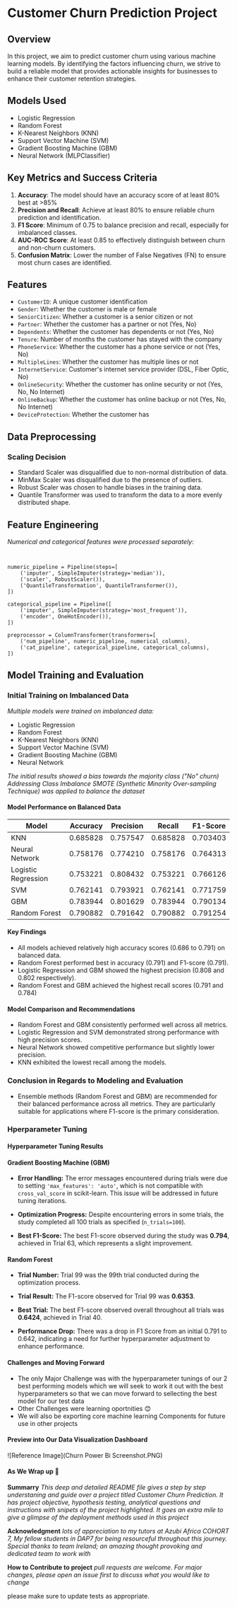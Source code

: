 # Customer Churn Prediction Project

## Overview

In this project, we aim to predict customer churn using various machine learning models. By identifying the factors influencing churn, we strive to build a reliable model that provides actionable insights for businesses to enhance their customer retention strategies.

## Models Used

- Logistic Regression
- Random Forest
- K-Nearest Neighbors (KNN)
- Support Vector Machine (SVM)
- Gradient Boosting Machine (GBM)
- Neural Network (MLPClassifier)

## Key Metrics and Success Criteria

1. **Accuracy**: The model should have an accuracy score of at least 80% best at >85%
2. **Precision and Recall**: Achieve at least 80% to ensure reliable churn prediction and identification.
3. **F1 Score**: Minimum of 0.75 to balance precision and recall, especially for imbalanced classes.
4. **AUC-ROC Score**: At least 0.85 to effectively distinguish between churn and non-churn customers.
5. **Confusion Matrix**: Lower the number of False Negatives (FN) to ensure most churn cases are identified.


## Features

- `CustomerID`: A unique customer identification
- `Gender`: Whether the customer is male or female
- `SeniorCitizen`: Whether a customer is a senior citizen or not
- `Partner`: Whether the customer has a partner or not (Yes, No)
- `Dependents`: Whether the customer has dependents or not (Yes, No)
- `Tenure`: Number of months the customer has stayed with the company
- `PhoneService`: Whether the customer has a phone service or not (Yes, No)
- `MultipleLines`: Whether the customer has multiple lines or not
- `InternetService`: Customer's internet service provider (DSL, Fiber Optic, No)
- `OnlineSecurity`: Whether the customer has online security or not (Yes, No, No Internet)
- `OnlineBackup`: Whether the customer has online backup or not (Yes, No, No Internet)
- `DeviceProtection`: Whether the customer has


















































## Data Preprocessing

### Scaling Decision

- Standard Scaler was disqualified due to non-normal distribution of data.
- MinMax Scaler was disqualified due to the presence of outliers.
- Robust Scaler was chosen to handle biases in the training data.
- Quantile Transformer was used to transform the data to a more evenly distributed shape.

## Feature Engineering

*Numerical and categorical features were processed separately:*

```csharp-interactive


numeric_pipeline = Pipeline(steps=[
    ('imputer', SimpleImputer(strategy='median')),
    ('scaler', RobustScaler()),
    ('QuantileTransformation', QuantileTransformer()),
])

categorical_pipeline = Pipeline([
    ('imputer', SimpleImputer(strategy='most_frequent')),
    ('encoder', OneHotEncoder()),
])

preprocessor = ColumnTransformer(transformers=[
    ('num_pipeline', numeric_pipeline, numerical_columns),
    ('cat_pipeline', categorical_pipeline, categorical_columns),
])
``` 

## **Model Training and Evaluation**

### Initial Training on Imbalanced Data

*Multiple models were trained on imbalanced data:*

- Logistic Regression
- Random Forest
- K-Nearest Neighbors (KNN)
- Support Vector Machine (SVM)
- Gradient Boosting Machine (GBM)
- Neural Network

*The initial results showed a bias towards the majority class ("No" churn)*
*Addressing Class Imbalance*
*SMOTE (Synthetic Minority Over-sampling Technique) was applied to balance the dataset*

#### Model Performance on Balanced Data

| Model              | Accuracy | Precision | Recall  | F1-Score |
|--------------------|----------|-----------|---------|----------|
| KNN                | 0.685828 | 0.757547  | 0.685828| 0.703403 |
| Neural Network     | 0.758176 | 0.774210  | 0.758176| 0.764313 |
| Logistic Regression| 0.753221 | 0.808432  | 0.753221| 0.766126 |
| SVM                | 0.762141 | 0.793921  | 0.762141| 0.771759 |
| GBM                | 0.783944 | 0.801629  | 0.783944| 0.790134 |
| Random Forest      | 0.790882 | 0.791642  | 0.790882| 0.791254 |


#### Key Findings

- All models achieved relatively high accuracy scores (0.686 to 0.791) on balanced data.
- Random Forest performed best in accuracy (0.791) and F1-score (0.791).
- Logistic Regression and GBM showed the highest precision (0.808 and 0.802 respectively).
- Random Forest and GBM achieved the highest recall scores (0.791 and 0.784)

#### Model Comparison and Recommendations

- Random Forest and GBM consistently performed well across all metrics.
- Logistic Regression and SVM demonstrated strong performance with high precision scores.
- Neural Network showed competitive performance but slightly lower precision.
- KNN exhibited the lowest recall among the models.

### Conclusion in Regards to Modeling and Evaluation

- Ensemble methods (Random Forest and GBM) are recommended for their balanced performance across all metrics. They are particularly suitable for applications where F1-score is the primary consideration.


### Hperparameter Tuning 

#### Hyperparameter Tuning Results

#### Gradient Boosting Machine (GBM)

- **Error Handling:** The error messages encountered during trials were due to setting `'max_features': 'auto'`, which is not compatible with `cross_val_score` in scikit-learn. This issue will be addressed in future tuning iterations.

- **Optimization Progress:** Despite encountering errors in some trials, the study completed all 100 trials as specified (`n_trials=100`).

- **Best F1-Score:** The best F1-score observed during the study was **0.794**, achieved in Trial 63, which represents a slight improvement.

#### Random Forest

- **Trial Number:** Trial 99 was the 99th trial conducted during the optimization process.

- **Trial Result:** The F1-score observed for Trial 99 was **0.6353**.

- **Best Trial:** The best F1-score observed overall throughout all trials was **0.6424**, achieved in Trial 40.

- **Performance Drop:** There was a drop in F1 Score from an initial 0.791 to 0.642, indicating a need for further hyperparameter adjustment to enhance performance.

#### Challenges and Moving Forward 

- The only Major Challenge was with the hyperparameter tunings of our 2 best performing models which we will seek to work it out with the best hyperparameters so that we can move forward to sellecting the best model for our test data
- Other Challenges were learning oportnities :blush:
- We will also be exporting core machine learning Components for future use in other projects 

#### Preview into Our Data Visualization Dashboard

![Reference Image](Churn Power Bi Screenshot.PNG) 


#### As We Wrap up :tada:

**Summarry**
*This deep and detailed README file gives a step by step understaning and guide over a project titled Customer Churn Prediction. It has project objective, hypothesis testing, analytical questions and instructions with snipets of the project highlighted. It goes an extra mile to give a glimpse of the deployment methods used in this project*

**Acknowledgment**
*lots of appreciation to my tutors at Azubi Africa COHORT 7, My fellow students in DAP7 for being resourceful throughout this journey. Special thanks to team Ireland; an amazing thought provoking and dedicated team to work with*

**How to Contribute to project**
*pull requests are welcome. For major changes, please open an issue first to discuss what you would like to change*

please make sure to update tests as appropriate.
  

